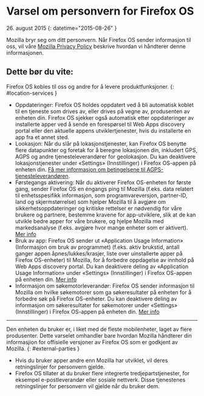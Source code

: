 ﻿# Varsel om personvern for Firefox OS

26\. august 2015
{: datetime="2015-08-26" }

Mozilla bryr seg om ditt personvern. Når Firefox OS sender informasjon til oss, vil våre [Mozilla Privacy Policy](https://www.mozilla.org/privacy/) beskrive hvordan vi håndterer denne informasjonen.

## Dette bør du vite:

Firefox OS kobles til oss og andre for å levere produktfunksjoner.
{: #location-services }

* Oppdateringer: Firefox OS holdes oppdatert ved å bli automatisk koblet til en tjeneste som drives av, eller drives på vegne av, produsenten av enheten din. Firefox OS sjekker også automatisk etter oppdateringer av installerte apper ved å sende en forespørsel til Web Apps discovery portal eller den aktuelle appens utviklertjenester, hvis du installerte en app fra et annet sted.
* Lookasjon: Når du slår på lokasjonstjenester, kan Firefox OS benytte flere datapunkter og foretak for å beregne lokasjonen din, inkludert GPS, AGPS og andre tjenesteleverandører for geolokasjon. Du kan deaktivere lokasjonstjenester under «Settings» (Innstillinger) i Firefox OS-appen på enheten din. [Få mer informasjon om betingelsene til AGPS-tjenesteleverandøren](https://wiki.mozilla.org/Firefox_OS/AGPS_service_provider_terms).
* Førstegangs aktivering: Når du aktiverer Firefox OS-enheten for første gang, sender Firefox OS en éngangs ping til Mozilla  (f.eks. data relatert til enhetsspesifikk informasjon, som programvareversjon, partner-ID, land og skjermstørrelse) som hjelper Mozilla til å avgjøre om sikkerhetsoppdateringer og kritiske rettelser er nødvendig for våre brukere og partnere, bestemme kravene for app-utviklere, slik at de kan utvikle bedre apper for våre brukere, og hjelpe Mozilla med markedsanalyse (f.eks. avgjøre hvor mange enheter som er aktivert). [Mer info](https://wiki.mozilla.org/Firefox_OS/Metrics/activationping)
* Bruk av app: Firefox OS sender ut «Application Usage Information» (Informasjon om bruk av programmet) (f.eks. aktiv brukstid, antall ganger appen åpnes/lukkes/krasjer, liste over uinstallerte apper på Firefox OS-enheter) til Mozilla, for å forbedre oppdagelse av innhold på Web Apps discovery portal. Du kan deaktivere deling av «Application Usage Information» under «Settings» (Innstillinger) i Firefox OS-appen på enheten din. [Mer info](https://wiki.mozilla.org/FirefoxOS/Metrics/App_Usage)
* Informasjon om søkemotorleverandør: Firefox OS sender informasjon til Mozilla om hvilke søkemotorer som ga søkeresultater på enheten for å forbedre søk på Firefox OS-enheter. Du kan deaktivere deling av informasjon om søkeresultater for søkemotorer under «Settings» (Innstillinger) i Firefox OS-appen på enheten din. [Mer info](https://wiki.mozilla.org/FirefoxOS/Metrics/App_Usage)

---------------------------------------

Den enheten du bruker er, i liket med de fleste mobilenheter, laget av flere produsenter. Dette varselet omhandler bare hvordan Mozilla håndterer din informasjion for offisielle versjoner av Firefox OS som er godkjent av Mozilla.
{: #external-parties }

* Hvis du bruker apper andre enn Mozilla har utviklet, vil deres retningslinjer for personvern gjelde.
* Firefox OS tillater at du bruker flere integrerte tredjepartstjenester, for eksempel e-postleverandør eller sosiale nettverk. Disse tjenestenes retningslinjer for personvern vil gjelde når du bruker dem.
